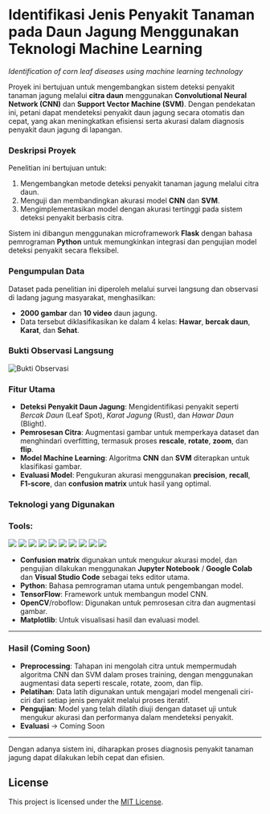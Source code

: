 # Identifikasi Jenis Penyakit Tanaman pada Daun Jagung Menggunakan Teknologi Machine Learning 

*Identification of corn leaf diseases using machine learning technology* 

Proyek ini bertujuan untuk mengembangkan sistem deteksi penyakit tanaman jagung melalui **citra daun** menggunakan **Convolutional Neural Network (CNN)** dan **Support Vector Machine (SVM)**. Dengan pendekatan ini, petani dapat mendeteksi penyakit daun jagung secara otomatis dan cepat, yang akan meningkatkan efisiensi serta akurasi dalam diagnosis penyakit daun jagung di lapangan.

### Deskripsi Proyek
Penelitian ini bertujuan untuk:
1. Mengembangkan metode deteksi penyakit tanaman jagung melalui citra daun.
2. Menguji dan membandingkan akurasi model **CNN** dan **SVM**.
3. Mengimplementasikan model dengan akurasi tertinggi pada sistem deteksi penyakit berbasis citra.

Sistem ini dibangun menggunakan microframework **Flask** dengan bahasa pemrograman **Python** untuk memungkinkan integrasi dan pengujian model deteksi penyakit secara fleksibel.

### Pengumpulan Data
Dataset pada penelitian ini diperoleh melalui survei langsung dan observasi di ladang jagung masyarakat, menghasilkan:
- **2000 gambar** dan **10 video** daun jagung.
- Data tersebut diklasifikasikan ke dalam 4 kelas: **Hawar**, **bercak daun**, **Karat**, dan **Sehat**.
  
### **Bukti Observasi Langsung**
![Bukti Observasi](https://github.com/sionpardosi/CornLeaf-Disease-Identification-Using-Machine-Learning/blob/main/Requirement/observasi%20-%20Copy.jpg)

### Fitur Utama

- **Deteksi Penyakit Daun Jagung**: Mengidentifikasi penyakit seperti _Bercak Daun_ (Leaf Spot), _Karat Jagung_ (Rust), dan _Hawar Daun_ (Blight).
- **Pemrosesan Citra**: Augmentasi gambar untuk memperkaya dataset dan menghindari overfitting, termasuk proses **rescale**, **rotate**, **zoom**, dan **flip**.
- **Model Machine Learning**: Algoritma **CNN** dan **SVM** diterapkan untuk klasifikasi gambar.
- **Evaluasi Model**: Pengukuran akurasi menggunakan **precision**, **recall**, **F1-score**, dan **confusion matrix** untuk hasil yang optimal.

### Teknologi yang Digunakan

### <summary><strong>Tools:</strong></summary>
<p>
    <img src="https://img.shields.io/badge/Language-Python-blue?logo=python&logoColor=white" />
    <img src="https://img.shields.io/badge/Framework-Flask-green?logo=flask&logoColor=white" />
    <img src="https://img.shields.io/badge/Algorithm-CNN-orange?logo=python&logoColor=white" />
    <img src="https://img.shields.io/badge/Algorithm-SVM-blue?logo=python&logoColor=white" />
    <img src="https://img.shields.io/badge/Library-TensorFlow-red?logo=tensorflow&logoColor=white" />
    <img src="https://img.shields.io/badge/Library-OpenCV-lightblue?logo=opencv&logoColor=white" />
    <img src="https://img.shields.io/badge/Library-Matplotlib-005C4B?logo=matplotlib&logoColor=white" />
    <img src="https://img.shields.io/badge/Tool-Jupyter%20Notebook-FFD43B?logo=python&logoColor=white" />
    <img src="https://img.shields.io/badge/Tool-Google%20Colab-FF6F00?logo=googlecolab&logoColor=white" />
    <img src="https://img.shields.io/badge/Editor-Visual%20Studio%20Code-007ACC?logo=visualstudiocode&logoColor=white" />
</p>

- **Confusion matrix** digunakan untuk mengukur akurasi model, dan pengujian dilakukan menggunakan **Jupyter Notebook** / **Google Colab** dan **Visual Studio Code** sebagai teks editor utama.
- **Python**: Bahasa pemrograman utama untuk pengembangan model.
- **TensorFlow**: Framework untuk membangun model CNN.
- **OpenCV**/roboflow: Digunakan untuk pemrosesan citra dan augmentasi gambar.
- **Matplotlib**: Untuk visualisasi hasil dan evaluasi model.

---

### Hasil (Coming Soon)

- **Preprocessing**: Tahapan ini mengolah citra untuk mempermudah algoritma CNN dan SVM dalam proses training, dengan menggunakan augmentasi data seperti rescale, rotate, zoom, dan flip.
- **Pelatihan**: Data latih digunakan untuk mengajari model mengenali ciri-ciri dari setiap jenis penyakit melalui proses iteratif.
- **Pengujian**: Model yang telah dilatih diuji dengan dataset uji untuk mengukur akurasi dan performanya dalam mendeteksi penyakit.
- **Evaluasi** -> Coming Soon
  
---

Dengan adanya sistem ini, diharapkan proses diagnosis penyakit tanaman jagung dapat dilakukan lebih cepat dan efisien.

## License

This project is licensed under the [MIT License](LICENSE).
